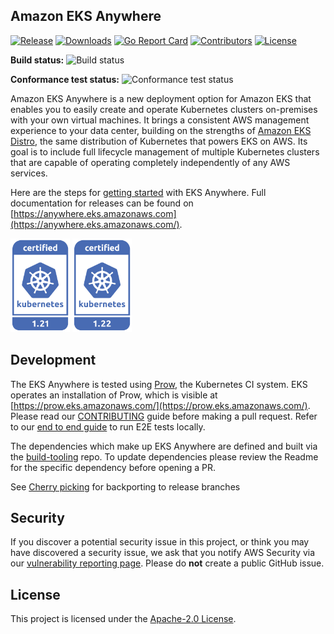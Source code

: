 ## Amazon EKS Anywhere
[![Release](https://img.shields.io/github/v/release/aws/eks-anywhere.svg?logo=github&color=green)](https://github.com/aws/eks-anywhere/releases)
[![Downloads](https://img.shields.io/github/downloads/aws/eks-anywhere/total.svg?color=brown)](https://github.com/aws/eks-anywhere/releases)
[![Go Report Card](https://goreportcard.com/badge/github.com/aws/eks-anywhere)](https://goreportcard.com/report/github.com/aws/eks-anywhere)
[![Contributors](https://img.shields.io/github/contributors/aws/eks-anywhere?color=purple)](CONTRIBUTING.md)
[![License](https://img.shields.io/badge/License-Apache%202.0-blue.svg)](LICENSE)

**Build status:** ![Build status](https://codebuild.us-west-2.amazonaws.com/badges?uuid=eyJlbmNyeXB0ZWREYXRhIjoiVW5aOStkOUtKbW1zZGE2eVJxdzBzTTdRMmh2M1JEMFZtdXJxSnRoSEltcEV1N3B0elR6MWNZbVU3RkJYdWlZeFZ0NWpNQWdxZi9CUFUyQ1plbGEyS3BzPSIsIml2UGFyYW1ldGVyU3BlYyI6IjFFNytHMTNiVGI1elkxYUMiLCJtYXRlcmlhbFNldFNlcmlhbCI6MX0%3D&branch=main)

**Conformance test status:** ![Conformance test status](https://codebuild.us-west-2.amazonaws.com/badges?uuid=eyJlbmNyeXB0ZWREYXRhIjoiV2dmeFNqWEJORzUreTdwQzZMc2JaYVZQUDMvaElkNnFwbHdsVkEwV3VlVTJRUDhyRU1DVWtXTTNqMCtSMWU5ZFhJRk03aTR5ZGgxYXBMS0JVcllwMlpRPSIsIml2UGFyYW1ldGVyU3BlYyI6IlBuSWFpMGhBZ2lDbUVGMTYiLCJtYXRlcmlhbFNldFNlcmlhbCI6MX0%3D&branch=main)

Amazon EKS Anywhere is a new deployment option for Amazon EKS that enables you to easily create and operate Kubernetes clusters on-premises with your own virtual machines.
It brings a consistent AWS management experience to your data center, building on the strengths of [Amazon EKS Distro](https://github.com/aws/eks-distro), the same distribution of Kubernetes that powers EKS on AWS.
Its goal is to include full lifecycle management of multiple Kubernetes clusters that are capable of operating completely independently of any AWS services.

Here are the steps for [getting started](https://anywhere.eks.amazonaws.com/docs/getting-started/) with EKS Anywhere.
Full documentation for releases can be found on [https://anywhere.eks.amazonaws.com](https://anywhere.eks.amazonaws.com/).

[<img src="docs/static/certified-kubernetes-1.21-color.svg" height=150>](https://github.com/cncf/k8s-conformance/pull/1605)
[<img src="docs/static/images/certified-kubernetes-1.22-color.svg" height=150>](https://github.com/cncf/k8s-conformance/pull/1872)
<!-- 
Source: https://github.com/cncf/artwork/tree/master/projects/kubernetes/certified-kubernetes
-->

## Development

The EKS Anywhere is tested using
[Prow](https://github.com/kubernetes/test-infra/tree/master/prow), the Kubernetes CI system.
EKS operates an installation of Prow, which is visible at [https://prow.eks.amazonaws.com/](https://prow.eks.amazonaws.com/).
Please read our [CONTRIBUTING](CONTRIBUTING.md) guide before making a pull request.
Refer to our [end to end guide](https://github.com/aws/eks-anywhere/tree/main/test/e2e) to run E2E tests locally.

The dependencies which make up EKS Anywhere are defined and built via the [build-tooling](https://github.com/aws/eks-anywhere-build-tooling) repo.
To update dependencies please review the Readme for the specific dependency before opening a PR.

See [Cherry picking](./docs/developer/cherry-picks.md) for backporting to release branches

## Security

If you discover a potential security issue in this project, or think you may
have discovered a security issue, we ask that you notify AWS Security via our
[vulnerability reporting page](http://aws.amazon.com/security/vulnerability-reporting/).
Please do **not** create a public GitHub issue.

## License

This project is licensed under the [Apache-2.0 License](LICENSE).
